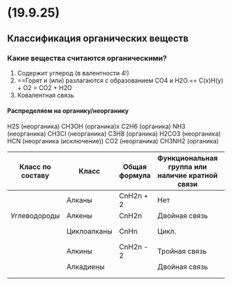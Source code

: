 # (19.9.25)
## Классификация органических веществ

### Какие вещества считаются органическими?

1. Содержит углерод (в валентности 4!)
2. ==Горят и (или) разлагаются с образованием CO4 и H2O.==
	C(x)H(y) + O2 = CO2 + H2O
3. Ковалентная связь 

#### Распределяем на органику/неорганику
H2S (неорганика)
CH3OH (органика)х
C2H6 (органика)
NH3 (неорганика)
CH3Cl (неорганика)
C3H8 (органика)
H2CO3 (неорганика)
HCN (неорганика (исключение))
CO2 (неорганика)
CH3NH2 (органика)



| Класс по составу | Класс       | Общая формула | Функциональная группа или наличие кратной связи | Название      | Пример |
| ---------------- | ----------- | ------------- | ----------------------------------------------- | ------------- | ------ |
|                  | Алканы      | CnH2n +<br>2  | Нет                                             | suf. "ан"     | CH4    |
| Углеводороды     | Алкены      | CnH2n         | Двойная связь                                   | suf. "ен"     | C2H4   |
|                  | Циклоалканы | CnHn          | Цикл.                                           | pref. "цикло" |        |
|                  | Алкины      | CnH2n - 2     | Тройная связь                                   | suf. "ин"     |        |
|                  | Алкадиены   |               | Двойная связь                                   |               |        |
|                  |             |               |                                                 |               |        |
|                  |             |               |                                                 |               |        |
